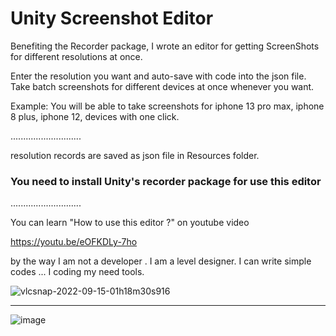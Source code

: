 # Unity Screenshot Editor

Benefiting the Recorder package, I wrote an editor for getting ScreenShots for different resolutions at once.

Enter the resolution you want and auto-save with code into the json file. Take batch screenshots for different devices at once whenever you want.

Example:
You will be able to take screenshots for iphone 13 pro max, iphone 8 plus, iphone 12, devices with one click. 

............................

resolution records are saved as json file in Resources folder.

### You need to install Unity's recorder package for use this editor

............................

You can learn "How to use this editor ?" on youtube video

https://youtu.be/eOFKDLy-7ho  


by the way I am not a developer . I am a level designer.
I can write simple codes ... I coding my need tools.

![vlcsnap-2022-09-15-01h18m30s916](https://user-images.githubusercontent.com/41707639/190272975-af8e4125-7a8f-4720-b5cc-68b13beadf3c.png)

------------------------------

![image](https://user-images.githubusercontent.com/41707639/207991024-044c5200-402a-4a29-b806-556ab403f12e.png)
